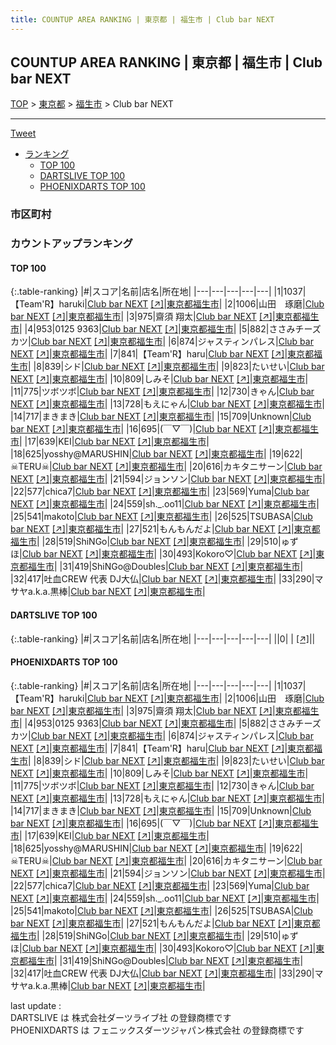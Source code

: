 ```yaml
---
title: COUNTUP AREA RANKING | 東京都 | 福生市 | Club bar NEXT
---
```

## COUNTUP AREA RANKING | 東京都 | 福生市 | Club bar NEXT

[TOP](/darts/rank/) > [東京都](/darts/rank/東京都/) > [福生市](/darts/rank/東京都/福生市/) > Club bar NEXT

___

<a href="https://twitter.com/share?ref_src=twsrc%5Etfw" data-text="COUNTUP AREA RANKING | 東京都福生市Club bar NEXT" class="twitter-share-button" data-hashtags="DARTSLIVE,PHOENIXDARTS,darts,ダーツ" data-show-count="false">Tweet</a>

* [ランキング](#カウントアップランキング)
    * [TOP 100](#top-100)
    * [DARTSLIVE TOP 100](#dartslive-top-100)
    * [PHOENIXDARTS TOP 100](#phoenixdarts-top-100)

### 市区町村

<ul>

</ul>

### カウントアップランキング

#### TOP 100



{:.table-ranking}
|#|スコア|名前|店名|所在地|
|---|---|---|---|---|
|1|1037|<span class="rank-name-pd">【Team&#x27;R】haruki</span>|<a href="/darts/rank/shops/86632.html">Club bar NEXT</a> <a href="https://vs.phoenixdarts.com/jp/shop/shopDetailInfo/s_86632?s_seq=86632">[↗]</a>|<a href="/darts/rank/東京都/福生市">東京都福生市</a>|
|2|1006|<span class="rank-name-pd">山田　琢磨</span>|<a href="/darts/rank/shops/86632.html">Club bar NEXT</a> <a href="https://vs.phoenixdarts.com/jp/shop/shopDetailInfo/s_86632?s_seq=86632">[↗]</a>|<a href="/darts/rank/東京都/福生市">東京都福生市</a>|
|3|975|<span class="rank-name-pd"><span class="pro-icon-pd"></span>齋須 翔太</span>|<a href="/darts/rank/shops/86632.html">Club bar NEXT</a> <a href="https://vs.phoenixdarts.com/jp/shop/shopDetailInfo/s_86632?s_seq=86632">[↗]</a>|<a href="/darts/rank/東京都/福生市">東京都福生市</a>|
|4|953|<span class="rank-name-pd">0125 9363</span>|<a href="/darts/rank/shops/86632.html">Club bar NEXT</a> <a href="https://vs.phoenixdarts.com/jp/shop/shopDetailInfo/s_86632?s_seq=86632">[↗]</a>|<a href="/darts/rank/東京都/福生市">東京都福生市</a>|
|5|882|<span class="rank-name-pd">ささみチーズカツ</span>|<a href="/darts/rank/shops/86632.html">Club bar NEXT</a> <a href="https://vs.phoenixdarts.com/jp/shop/shopDetailInfo/s_86632?s_seq=86632">[↗]</a>|<a href="/darts/rank/東京都/福生市">東京都福生市</a>|
|6|874|<span class="rank-name-pd">ジャスティンパレス</span>|<a href="/darts/rank/shops/86632.html">Club bar NEXT</a> <a href="https://vs.phoenixdarts.com/jp/shop/shopDetailInfo/s_86632?s_seq=86632">[↗]</a>|<a href="/darts/rank/東京都/福生市">東京都福生市</a>|
|7|841|<span class="rank-name-pd">【Team&#x27;R】haru</span>|<a href="/darts/rank/shops/86632.html">Club bar NEXT</a> <a href="https://vs.phoenixdarts.com/jp/shop/shopDetailInfo/s_86632?s_seq=86632">[↗]</a>|<a href="/darts/rank/東京都/福生市">東京都福生市</a>|
|8|839|<span class="rank-name-pd">シド</span>|<a href="/darts/rank/shops/86632.html">Club bar NEXT</a> <a href="https://vs.phoenixdarts.com/jp/shop/shopDetailInfo/s_86632?s_seq=86632">[↗]</a>|<a href="/darts/rank/東京都/福生市">東京都福生市</a>|
|9|823|<span class="rank-name-pd">たいせい</span>|<a href="/darts/rank/shops/86632.html">Club bar NEXT</a> <a href="https://vs.phoenixdarts.com/jp/shop/shopDetailInfo/s_86632?s_seq=86632">[↗]</a>|<a href="/darts/rank/東京都/福生市">東京都福生市</a>|
|10|809|<span class="rank-name-pd">しみそ</span>|<a href="/darts/rank/shops/86632.html">Club bar NEXT</a> <a href="https://vs.phoenixdarts.com/jp/shop/shopDetailInfo/s_86632?s_seq=86632">[↗]</a>|<a href="/darts/rank/東京都/福生市">東京都福生市</a>|
|11|775|<span class="rank-name-pd">ツボツボ</span>|<a href="/darts/rank/shops/86632.html">Club bar NEXT</a> <a href="https://vs.phoenixdarts.com/jp/shop/shopDetailInfo/s_86632?s_seq=86632">[↗]</a>|<a href="/darts/rank/東京都/福生市">東京都福生市</a>|
|12|730|<span class="rank-name-pd">きゃん</span>|<a href="/darts/rank/shops/86632.html">Club bar NEXT</a> <a href="https://vs.phoenixdarts.com/jp/shop/shopDetailInfo/s_86632?s_seq=86632">[↗]</a>|<a href="/darts/rank/東京都/福生市">東京都福生市</a>|
|13|728|<span class="rank-name-pd">もえにゃん</span>|<a href="/darts/rank/shops/86632.html">Club bar NEXT</a> <a href="https://vs.phoenixdarts.com/jp/shop/shopDetailInfo/s_86632?s_seq=86632">[↗]</a>|<a href="/darts/rank/東京都/福生市">東京都福生市</a>|
|14|717|<span class="rank-name-pd">まきまき</span>|<a href="/darts/rank/shops/86632.html">Club bar NEXT</a> <a href="https://vs.phoenixdarts.com/jp/shop/shopDetailInfo/s_86632?s_seq=86632">[↗]</a>|<a href="/darts/rank/東京都/福生市">東京都福生市</a>|
|15|709|<span class="rank-name-pd">Unknown</span>|<a href="/darts/rank/shops/86632.html">Club bar NEXT</a> <a href="https://vs.phoenixdarts.com/jp/shop/shopDetailInfo/s_86632?s_seq=86632">[↗]</a>|<a href="/darts/rank/東京都/福生市">東京都福生市</a>|
|16|695|<span class="rank-name-pd">(￣▽￣)</span>|<a href="/darts/rank/shops/86632.html">Club bar NEXT</a> <a href="https://vs.phoenixdarts.com/jp/shop/shopDetailInfo/s_86632?s_seq=86632">[↗]</a>|<a href="/darts/rank/東京都/福生市">東京都福生市</a>|
|17|639|<span class="rank-name-pd">KEI</span>|<a href="/darts/rank/shops/86632.html">Club bar NEXT</a> <a href="https://vs.phoenixdarts.com/jp/shop/shopDetailInfo/s_86632?s_seq=86632">[↗]</a>|<a href="/darts/rank/東京都/福生市">東京都福生市</a>|
|18|625|<span class="rank-name-pd">yosshy@MARUSHIN</span>|<a href="/darts/rank/shops/86632.html">Club bar NEXT</a> <a href="https://vs.phoenixdarts.com/jp/shop/shopDetailInfo/s_86632?s_seq=86632">[↗]</a>|<a href="/darts/rank/東京都/福生市">東京都福生市</a>|
|19|622|<span class="rank-name-pd">☠TERU☠</span>|<a href="/darts/rank/shops/86632.html">Club bar NEXT</a> <a href="https://vs.phoenixdarts.com/jp/shop/shopDetailInfo/s_86632?s_seq=86632">[↗]</a>|<a href="/darts/rank/東京都/福生市">東京都福生市</a>|
|20|616|<span class="rank-name-pd">カキタニサーン</span>|<a href="/darts/rank/shops/86632.html">Club bar NEXT</a> <a href="https://vs.phoenixdarts.com/jp/shop/shopDetailInfo/s_86632?s_seq=86632">[↗]</a>|<a href="/darts/rank/東京都/福生市">東京都福生市</a>|
|21|594|<span class="rank-name-pd">ジョンソン</span>|<a href="/darts/rank/shops/86632.html">Club bar NEXT</a> <a href="https://vs.phoenixdarts.com/jp/shop/shopDetailInfo/s_86632?s_seq=86632">[↗]</a>|<a href="/darts/rank/東京都/福生市">東京都福生市</a>|
|22|577|<span class="rank-name-pd">chica7</span>|<a href="/darts/rank/shops/86632.html">Club bar NEXT</a> <a href="https://vs.phoenixdarts.com/jp/shop/shopDetailInfo/s_86632?s_seq=86632">[↗]</a>|<a href="/darts/rank/東京都/福生市">東京都福生市</a>|
|23|569|<span class="rank-name-pd">Yuma</span>|<a href="/darts/rank/shops/86632.html">Club bar NEXT</a> <a href="https://vs.phoenixdarts.com/jp/shop/shopDetailInfo/s_86632?s_seq=86632">[↗]</a>|<a href="/darts/rank/東京都/福生市">東京都福生市</a>|
|24|559|<span class="rank-name-pd">sh._.oo11</span>|<a href="/darts/rank/shops/86632.html">Club bar NEXT</a> <a href="https://vs.phoenixdarts.com/jp/shop/shopDetailInfo/s_86632?s_seq=86632">[↗]</a>|<a href="/darts/rank/東京都/福生市">東京都福生市</a>|
|25|541|<span class="rank-name-pd">makoto</span>|<a href="/darts/rank/shops/86632.html">Club bar NEXT</a> <a href="https://vs.phoenixdarts.com/jp/shop/shopDetailInfo/s_86632?s_seq=86632">[↗]</a>|<a href="/darts/rank/東京都/福生市">東京都福生市</a>|
|26|525|<span class="rank-name-pd">TSUBASA</span>|<a href="/darts/rank/shops/86632.html">Club bar NEXT</a> <a href="https://vs.phoenixdarts.com/jp/shop/shopDetailInfo/s_86632?s_seq=86632">[↗]</a>|<a href="/darts/rank/東京都/福生市">東京都福生市</a>|
|27|521|<span class="rank-name-pd">もんもんだよ</span>|<a href="/darts/rank/shops/86632.html">Club bar NEXT</a> <a href="https://vs.phoenixdarts.com/jp/shop/shopDetailInfo/s_86632?s_seq=86632">[↗]</a>|<a href="/darts/rank/東京都/福生市">東京都福生市</a>|
|28|519|<span class="rank-name-pd">ShiNGo</span>|<a href="/darts/rank/shops/86632.html">Club bar NEXT</a> <a href="https://vs.phoenixdarts.com/jp/shop/shopDetailInfo/s_86632?s_seq=86632">[↗]</a>|<a href="/darts/rank/東京都/福生市">東京都福生市</a>|
|29|510|<span class="rank-name-pd">ゅずほ</span>|<a href="/darts/rank/shops/86632.html">Club bar NEXT</a> <a href="https://vs.phoenixdarts.com/jp/shop/shopDetailInfo/s_86632?s_seq=86632">[↗]</a>|<a href="/darts/rank/東京都/福生市">東京都福生市</a>|
|30|493|<span class="rank-name-pd">Kokoro♡</span>|<a href="/darts/rank/shops/86632.html">Club bar NEXT</a> <a href="https://vs.phoenixdarts.com/jp/shop/shopDetailInfo/s_86632?s_seq=86632">[↗]</a>|<a href="/darts/rank/東京都/福生市">東京都福生市</a>|
|31|419|<span class="rank-name-pd">ShiNGo@Doubles</span>|<a href="/darts/rank/shops/86632.html">Club bar NEXT</a> <a href="https://vs.phoenixdarts.com/jp/shop/shopDetailInfo/s_86632?s_seq=86632">[↗]</a>|<a href="/darts/rank/東京都/福生市">東京都福生市</a>|
|32|417|<span class="rank-name-pd">吐血CREW 代表 DJ大仏</span>|<a href="/darts/rank/shops/86632.html">Club bar NEXT</a> <a href="https://vs.phoenixdarts.com/jp/shop/shopDetailInfo/s_86632?s_seq=86632">[↗]</a>|<a href="/darts/rank/東京都/福生市">東京都福生市</a>|
|33|290|<span class="rank-name-pd">マサヤa.k.a.黒棒</span>|<a href="/darts/rank/shops/86632.html">Club bar NEXT</a> <a href="https://vs.phoenixdarts.com/jp/shop/shopDetailInfo/s_86632?s_seq=86632">[↗]</a>|<a href="/darts/rank/東京都/福生市">東京都福生市</a>|


#### DARTSLIVE TOP 100



{:.table-ranking}
|#|スコア|名前|店名|所在地|
|---|---|---|---|---|
||0|<span class="rank-name-dl"> </span>|<a href="/darts/rank/shops/.html"></a> <a href="">[↗]</a>|<a href="/darts/rank//"></a>|


#### PHOENIXDARTS TOP 100



{:.table-ranking}
|#|スコア|名前|店名|所在地|
|---|---|---|---|---|
|1|1037|<span class="rank-name-pd">【Team&#x27;R】haruki</span>|<a href="/darts/rank/shops/86632.html">Club bar NEXT</a> <a href="https://vs.phoenixdarts.com/jp/shop/shopDetailInfo/s_86632?s_seq=86632">[↗]</a>|<a href="/darts/rank/東京都/福生市">東京都福生市</a>|
|2|1006|<span class="rank-name-pd">山田　琢磨</span>|<a href="/darts/rank/shops/86632.html">Club bar NEXT</a> <a href="https://vs.phoenixdarts.com/jp/shop/shopDetailInfo/s_86632?s_seq=86632">[↗]</a>|<a href="/darts/rank/東京都/福生市">東京都福生市</a>|
|3|975|<span class="rank-name-pd"><span class="pro-icon-pd"></span>齋須 翔太</span>|<a href="/darts/rank/shops/86632.html">Club bar NEXT</a> <a href="https://vs.phoenixdarts.com/jp/shop/shopDetailInfo/s_86632?s_seq=86632">[↗]</a>|<a href="/darts/rank/東京都/福生市">東京都福生市</a>|
|4|953|<span class="rank-name-pd">0125 9363</span>|<a href="/darts/rank/shops/86632.html">Club bar NEXT</a> <a href="https://vs.phoenixdarts.com/jp/shop/shopDetailInfo/s_86632?s_seq=86632">[↗]</a>|<a href="/darts/rank/東京都/福生市">東京都福生市</a>|
|5|882|<span class="rank-name-pd">ささみチーズカツ</span>|<a href="/darts/rank/shops/86632.html">Club bar NEXT</a> <a href="https://vs.phoenixdarts.com/jp/shop/shopDetailInfo/s_86632?s_seq=86632">[↗]</a>|<a href="/darts/rank/東京都/福生市">東京都福生市</a>|
|6|874|<span class="rank-name-pd">ジャスティンパレス</span>|<a href="/darts/rank/shops/86632.html">Club bar NEXT</a> <a href="https://vs.phoenixdarts.com/jp/shop/shopDetailInfo/s_86632?s_seq=86632">[↗]</a>|<a href="/darts/rank/東京都/福生市">東京都福生市</a>|
|7|841|<span class="rank-name-pd">【Team&#x27;R】haru</span>|<a href="/darts/rank/shops/86632.html">Club bar NEXT</a> <a href="https://vs.phoenixdarts.com/jp/shop/shopDetailInfo/s_86632?s_seq=86632">[↗]</a>|<a href="/darts/rank/東京都/福生市">東京都福生市</a>|
|8|839|<span class="rank-name-pd">シド</span>|<a href="/darts/rank/shops/86632.html">Club bar NEXT</a> <a href="https://vs.phoenixdarts.com/jp/shop/shopDetailInfo/s_86632?s_seq=86632">[↗]</a>|<a href="/darts/rank/東京都/福生市">東京都福生市</a>|
|9|823|<span class="rank-name-pd">たいせい</span>|<a href="/darts/rank/shops/86632.html">Club bar NEXT</a> <a href="https://vs.phoenixdarts.com/jp/shop/shopDetailInfo/s_86632?s_seq=86632">[↗]</a>|<a href="/darts/rank/東京都/福生市">東京都福生市</a>|
|10|809|<span class="rank-name-pd">しみそ</span>|<a href="/darts/rank/shops/86632.html">Club bar NEXT</a> <a href="https://vs.phoenixdarts.com/jp/shop/shopDetailInfo/s_86632?s_seq=86632">[↗]</a>|<a href="/darts/rank/東京都/福生市">東京都福生市</a>|
|11|775|<span class="rank-name-pd">ツボツボ</span>|<a href="/darts/rank/shops/86632.html">Club bar NEXT</a> <a href="https://vs.phoenixdarts.com/jp/shop/shopDetailInfo/s_86632?s_seq=86632">[↗]</a>|<a href="/darts/rank/東京都/福生市">東京都福生市</a>|
|12|730|<span class="rank-name-pd">きゃん</span>|<a href="/darts/rank/shops/86632.html">Club bar NEXT</a> <a href="https://vs.phoenixdarts.com/jp/shop/shopDetailInfo/s_86632?s_seq=86632">[↗]</a>|<a href="/darts/rank/東京都/福生市">東京都福生市</a>|
|13|728|<span class="rank-name-pd">もえにゃん</span>|<a href="/darts/rank/shops/86632.html">Club bar NEXT</a> <a href="https://vs.phoenixdarts.com/jp/shop/shopDetailInfo/s_86632?s_seq=86632">[↗]</a>|<a href="/darts/rank/東京都/福生市">東京都福生市</a>|
|14|717|<span class="rank-name-pd">まきまき</span>|<a href="/darts/rank/shops/86632.html">Club bar NEXT</a> <a href="https://vs.phoenixdarts.com/jp/shop/shopDetailInfo/s_86632?s_seq=86632">[↗]</a>|<a href="/darts/rank/東京都/福生市">東京都福生市</a>|
|15|709|<span class="rank-name-pd">Unknown</span>|<a href="/darts/rank/shops/86632.html">Club bar NEXT</a> <a href="https://vs.phoenixdarts.com/jp/shop/shopDetailInfo/s_86632?s_seq=86632">[↗]</a>|<a href="/darts/rank/東京都/福生市">東京都福生市</a>|
|16|695|<span class="rank-name-pd">(￣▽￣)</span>|<a href="/darts/rank/shops/86632.html">Club bar NEXT</a> <a href="https://vs.phoenixdarts.com/jp/shop/shopDetailInfo/s_86632?s_seq=86632">[↗]</a>|<a href="/darts/rank/東京都/福生市">東京都福生市</a>|
|17|639|<span class="rank-name-pd">KEI</span>|<a href="/darts/rank/shops/86632.html">Club bar NEXT</a> <a href="https://vs.phoenixdarts.com/jp/shop/shopDetailInfo/s_86632?s_seq=86632">[↗]</a>|<a href="/darts/rank/東京都/福生市">東京都福生市</a>|
|18|625|<span class="rank-name-pd">yosshy@MARUSHIN</span>|<a href="/darts/rank/shops/86632.html">Club bar NEXT</a> <a href="https://vs.phoenixdarts.com/jp/shop/shopDetailInfo/s_86632?s_seq=86632">[↗]</a>|<a href="/darts/rank/東京都/福生市">東京都福生市</a>|
|19|622|<span class="rank-name-pd">☠TERU☠</span>|<a href="/darts/rank/shops/86632.html">Club bar NEXT</a> <a href="https://vs.phoenixdarts.com/jp/shop/shopDetailInfo/s_86632?s_seq=86632">[↗]</a>|<a href="/darts/rank/東京都/福生市">東京都福生市</a>|
|20|616|<span class="rank-name-pd">カキタニサーン</span>|<a href="/darts/rank/shops/86632.html">Club bar NEXT</a> <a href="https://vs.phoenixdarts.com/jp/shop/shopDetailInfo/s_86632?s_seq=86632">[↗]</a>|<a href="/darts/rank/東京都/福生市">東京都福生市</a>|
|21|594|<span class="rank-name-pd">ジョンソン</span>|<a href="/darts/rank/shops/86632.html">Club bar NEXT</a> <a href="https://vs.phoenixdarts.com/jp/shop/shopDetailInfo/s_86632?s_seq=86632">[↗]</a>|<a href="/darts/rank/東京都/福生市">東京都福生市</a>|
|22|577|<span class="rank-name-pd">chica7</span>|<a href="/darts/rank/shops/86632.html">Club bar NEXT</a> <a href="https://vs.phoenixdarts.com/jp/shop/shopDetailInfo/s_86632?s_seq=86632">[↗]</a>|<a href="/darts/rank/東京都/福生市">東京都福生市</a>|
|23|569|<span class="rank-name-pd">Yuma</span>|<a href="/darts/rank/shops/86632.html">Club bar NEXT</a> <a href="https://vs.phoenixdarts.com/jp/shop/shopDetailInfo/s_86632?s_seq=86632">[↗]</a>|<a href="/darts/rank/東京都/福生市">東京都福生市</a>|
|24|559|<span class="rank-name-pd">sh._.oo11</span>|<a href="/darts/rank/shops/86632.html">Club bar NEXT</a> <a href="https://vs.phoenixdarts.com/jp/shop/shopDetailInfo/s_86632?s_seq=86632">[↗]</a>|<a href="/darts/rank/東京都/福生市">東京都福生市</a>|
|25|541|<span class="rank-name-pd">makoto</span>|<a href="/darts/rank/shops/86632.html">Club bar NEXT</a> <a href="https://vs.phoenixdarts.com/jp/shop/shopDetailInfo/s_86632?s_seq=86632">[↗]</a>|<a href="/darts/rank/東京都/福生市">東京都福生市</a>|
|26|525|<span class="rank-name-pd">TSUBASA</span>|<a href="/darts/rank/shops/86632.html">Club bar NEXT</a> <a href="https://vs.phoenixdarts.com/jp/shop/shopDetailInfo/s_86632?s_seq=86632">[↗]</a>|<a href="/darts/rank/東京都/福生市">東京都福生市</a>|
|27|521|<span class="rank-name-pd">もんもんだよ</span>|<a href="/darts/rank/shops/86632.html">Club bar NEXT</a> <a href="https://vs.phoenixdarts.com/jp/shop/shopDetailInfo/s_86632?s_seq=86632">[↗]</a>|<a href="/darts/rank/東京都/福生市">東京都福生市</a>|
|28|519|<span class="rank-name-pd">ShiNGo</span>|<a href="/darts/rank/shops/86632.html">Club bar NEXT</a> <a href="https://vs.phoenixdarts.com/jp/shop/shopDetailInfo/s_86632?s_seq=86632">[↗]</a>|<a href="/darts/rank/東京都/福生市">東京都福生市</a>|
|29|510|<span class="rank-name-pd">ゅずほ</span>|<a href="/darts/rank/shops/86632.html">Club bar NEXT</a> <a href="https://vs.phoenixdarts.com/jp/shop/shopDetailInfo/s_86632?s_seq=86632">[↗]</a>|<a href="/darts/rank/東京都/福生市">東京都福生市</a>|
|30|493|<span class="rank-name-pd">Kokoro♡</span>|<a href="/darts/rank/shops/86632.html">Club bar NEXT</a> <a href="https://vs.phoenixdarts.com/jp/shop/shopDetailInfo/s_86632?s_seq=86632">[↗]</a>|<a href="/darts/rank/東京都/福生市">東京都福生市</a>|
|31|419|<span class="rank-name-pd">ShiNGo@Doubles</span>|<a href="/darts/rank/shops/86632.html">Club bar NEXT</a> <a href="https://vs.phoenixdarts.com/jp/shop/shopDetailInfo/s_86632?s_seq=86632">[↗]</a>|<a href="/darts/rank/東京都/福生市">東京都福生市</a>|
|32|417|<span class="rank-name-pd">吐血CREW 代表 DJ大仏</span>|<a href="/darts/rank/shops/86632.html">Club bar NEXT</a> <a href="https://vs.phoenixdarts.com/jp/shop/shopDetailInfo/s_86632?s_seq=86632">[↗]</a>|<a href="/darts/rank/東京都/福生市">東京都福生市</a>|
|33|290|<span class="rank-name-pd">マサヤa.k.a.黒棒</span>|<a href="/darts/rank/shops/86632.html">Club bar NEXT</a> <a href="https://vs.phoenixdarts.com/jp/shop/shopDetailInfo/s_86632?s_seq=86632">[↗]</a>|<a href="/darts/rank/東京都/福生市">東京都福生市</a>|


<div class="footer border-top border-gray-light mt-5 pt-3 text-right text-gray">
    last update : <span style="font-weight: italic" id="foot_last_modified"></span><br />
    DARTSLIVE は 株式会社ダーツライブ社 の登録商標です<br />
    PHOENIXDARTS は フェニックスダーツジャパン株式会社 の登録商標です<br />
</div>

<script src="https://cdnjs.cloudflare.com/ajax/libs/jquery.tablesorter/2.31.3/js/jquery.tablesorter.min.js" integrity="sha512-qzgd5cYSZcosqpzpn7zF2ZId8f/8CHmFKZ8j7mU4OUXTNRd5g+ZHBPsgKEwoqxCtdQvExE5LprwwPAgoicguNg==" crossorigin="anonymous" referrerpolicy="no-referrer"></script>
<link rel="stylesheet" href="https://cdnjs.cloudflare.com/ajax/libs/jquery.tablesorter/2.31.3/css/theme.default.min.css" integrity="sha512-wghhOJkjQX0Lh3NSWvNKeZ0ZpNn+SPVXX1Qyc9OCaogADktxrBiBdKGDoqVUOyhStvMBmJQ8ZdMHiR3wuEq8+w==" crossorigin="anonymous" referrerpolicy="no-referrer" />
<script>
$(function() {
    $(".table-ranking").tablesorter({sortList:[[0, 0]]});
    $("#foot_last_modified").text(formatDate(new Date(document.lastModified), 'yyyy-MM-dd HH:mm:ss'));
});
</script>

<script async src="https://platform.twitter.com/widgets.js" charset="utf-8"></script>